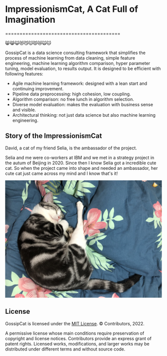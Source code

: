 # ImpressionismCat, A Cat Full of Imagination
========================================

😸😹😺😻😼😽😾😿🙀🐱

GossipCat is a data science consulting framework that simplifies the process of machine learning from data cleaning, simple feature engineering, machine learning algorithm comparison, hyper parameter tuning, model evaluation, to results output. It is designed to be efficient with following features:

- Agile machine learning framework: designed with a lean start and continuing improvement.
- Pipeline data preprocessing: high cohesion, low coupling.
- Algorithm comparison: no free lunch in algorithm selection.
- Diverse model evaluation: makes the evaluation with business sense and visible. 
- Architectural thinking: not just data science but also machine learning engineering.


Story of the ImpressionismCat
----------------------

David, a cat of my friend Selia, is the ambassador of the project. 

Selia and me were co-workers at IBM and we met in a strategy project in the autum of Beijing in 2020. Since then I know Selia got a incredible cute cat. So when the project came into shape and needed an ambassador, her cute cat just came across my mind and I know that's it!

<img src="https://raw.githubusercontent.com/Ewen2015/ImpressionismCat/master/ImpressionismCat.jpeg">


License
-------

GossipCat is licensed under the [MIT License](https://github.com/Ewen2015/ImpressionismCat/blob/main/LICENSE). © Contributors, 2022.

A permissive license whose main conditions require preservation of copyright and license notices. Contributors provide an express grant of patent rights. Licensed works, modifications, and larger works may be distributed under different terms and without source code.